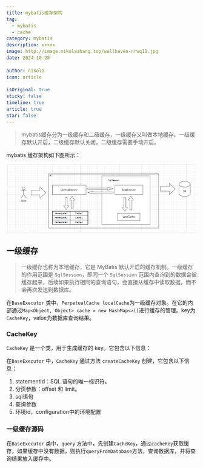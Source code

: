 ```yaml
---
title: mybatis缓存架构
tag:
  - mybatis
  - cache
category: mybatis
description: xxxxx
image: http://image.nikolazhang.top/wallhaven-nrwq11.jpg
date: 2024-10-28

author: nikola
icon: article

isOriginal: true
sticky: false
timeline: true
article: true
star: false
---
```


> mybatis缓存分为一级缓存和二级缓存，一级缓存又叫做本地缓存。一级缓存默认开启，二级缓存默认关闭，二级缓存需要手动开启。

<!-- more -->

mybatis 缓存架构如下图所示：

![20241028145632](https://raw.githubusercontent.com/NikolaZhang/image-blog/main/mybatis缓存架构/20241028145632.png)

## 一级缓存

> 一级缓存也称为本地缓存，它是 MyBatis 默认开启的缓存机制。一级缓存的作用范围是 `SqlSession`，即同一个 `SqlSession` 范围内查询到的数据会被缓存起来，后续如果执行相同的查询语句，会直接从缓存中读取数据，而不会再次发送到数据库。

在`BaseExecutor` 类中，`PerpetualCache localCache`为一级缓存对象。在它的内部通过`Map<Object, Object> cache = new HashMap<>()`进行缓存的管理。key为`CacheKey`，value为数据库查询结果。

### CacheKey

`CacheKey` 是一个类，用于生成缓存的 key。它包含以下信息：

在`BaseExecutor` 中，`CacheKey` 通过方法 `createCacheKey` 创建，它包含以下信息：

1. statementId：SQL 语句的唯一标识符。
2. 分页参数：offset 和 limit。
3. sql语句
4. 查询参数
5. 环境id，configuration中的环境配置

### 一级缓存源码

在`BaseExecutor` 类中，`query` 方法中，先创建`CacheKey`，通过`cacheKey`获取缓存，如果缓存中没有数据，则执行`queryFromDatabase`方法，查询数据库，并将查询结果放入缓存中。

```java

```


